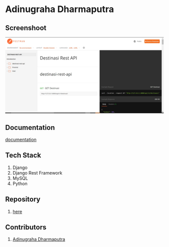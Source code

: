 # Adinugraha Dharmaputra

## Screenshoot
![](./rest-api.jpg)
## Documentation
[documentation](https://documenter.getpostman.com/view/15484442/TzJvdc7U)

## Tech Stack
1. Django
2. Django Rest Framework
3. MySQL
4. Python

## Repository
1. [here](https://github.com/adinugrahadharmaputra/rest-api)

## Contributors

1. [Adinugraha Dharmaputra](https://github.com/adinugrahadharmaputra)
